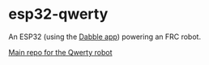 # esp32-qwerty

An ESP32 (using the [Dabble app](https://thestempedia.com/product/dabble/)) powering an FRC robot.

[Main repo for the Qwerty robot](https://github.com/FRC5409/2023-Qwerty/)
